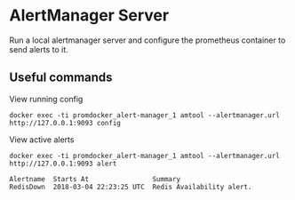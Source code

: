# AlertManager Server

Run a local alertmanager server and configure the prometheus container
to send alerts to it.

## Useful commands

View running config

    docker exec -ti promdocker_alert-manager_1 amtool --alertmanager.url http://127.0.0.1:9093 config

View active alerts

    docker exec -ti promdocker_alert-manager_1 amtool --alertmanager.url http://127.0.0.1:9093 alert

    Alertname  Starts At                Summary
    RedisDown  2018-03-04 22:23:25 UTC  Redis Availability alert.

